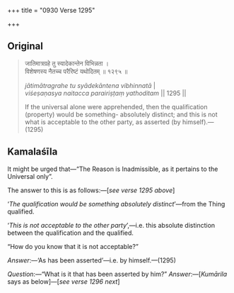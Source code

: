 +++
title = "0930 Verse 1295"

+++
## Original 
>
> जातिमात्रग्रहे तु स्यादेकान्तेन विभिन्नता ।  
> विशेषणस्य नैतच्च परैरिष्टं यथोदितम् ॥ १२९५ ॥ 
>
> *jātimātragrahe tu syādekāntena vibhinnatā* \|  
> *viśeṣaṇasya naitacca parairiṣṭaṃ yathoditam* \|\| 1295 \|\| 
>
> If the universal alone were apprehended, then the qualification (property) would be something- absolutely distinct; and this is not what is acceptable to the other party, as asserted (by himself).—(1295)



## Kamalaśīla

It might be urged that—“The Reason is Inadmissible, as it pertains to the Universal only”.

The answer to this is as follows:—[*see verse 1295 above*]

‘*The qualification would be something absolutely distinct*’—from the Thing qualified.

‘*This is not acceptable to the other party*’,—i.e. this absolute distinction between the qualification and the qualified.

“How do you know that it is not acceptable?”

*Answer*:—‘As has been asserted’—i.e. by himself.—(1295)

*Question*:—“What is it that has been asserted by him?” *Answer*:—[*Kumārila* says as below]—[*see verse 1296 next*]


